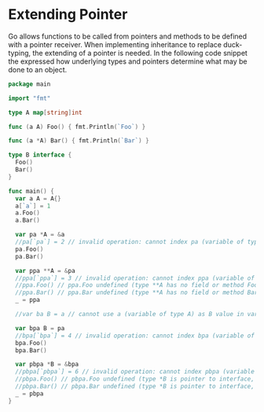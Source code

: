 # Extending Pointer

Go allows functions to be called from pointers and methods to be defined
with a pointer receiver. When implementing inheritance to replace duck-typing,
the extending of a pointer is needed. In the following code snippet the
expressed how underlying types and pointers determine what may be done
to an object.

```Go
package main

import "fmt"

type A map[string]int

func (a A) Foo() { fmt.Println(`Foo`) }

func (a *A) Bar() { fmt.Println(`Bar`) }

type B interface {
  Foo()
  Bar()
}

func main() {
  var a A = A{}
  a[`a`] = 1
  a.Foo()
  a.Bar()

  var pa *A = &a
  //pa[`pa`] = 2 // invalid operation: cannot index pa (variable of type *A)
  pa.Foo()
  pa.Bar()

  var ppa **A = &pa
  //ppa[`ppa`] = 3 // invalid operation: cannot index ppa (variable of type **A)
  //ppa.Foo() // ppa.Foo undefined (type **A has no field or method Foo)
  //ppa.Bar() // ppa.Bar undefined (type **A has no field or method Bar)
  _ = ppa

  //var ba B = a // cannot use a (variable of type A) as B value in variable declaration: A does not implement B (method Bar has pointer receiver)

  var bpa B = pa
  //bpa[`bpa`] = 4 // invalid operation: cannot index bpa (variable of type B)
  bpa.Foo()
  bpa.Bar()

  var pbpa *B = &bpa
  //pbpa[`pbpa`] = 6 // invalid operation: cannot index pbpa (variable of type *B)
  //pbpa.Foo() // pbpa.Foo undefined (type *B is pointer to interface, not interface)
  //pbpa.Bar() // pbpa.Bar undefined (type *B is pointer to interface, not interface)
  _ = pbpa
}
```
